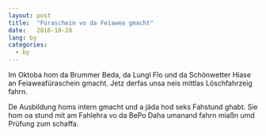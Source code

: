 ```yaml
---
layout: post
title:  "Füraschein vo da Feiawea gmacht"
date:   2016-10-28
lang: by
categories:
  - by
---
```


Im Oktoba hom da Brummer Beda, da Lungl Flo und da Schönwetter Hiase an Feiaweafüraschein gmacht. Jetz derfas unsa neis mittlas Löschfahrzeig fahrn.

De Ausbildung homs intern gmacht und a jäda hod seks Fahstund ghabt. Sie hom oa stund mit am Fahlehra vo da BePo Daha umanand fahrn miaßn umd Prüfung zum schaffa.
